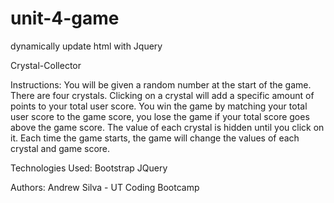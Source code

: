 # unit-4-game
dynamically update html with Jquery

Crystal-Collector


Instructions:
You will be given a random number at the start of the game. There are four crystals. Clicking on a crystal will add a specific amount of points to your total user score. You win the game by matching your total user score to the game score, you lose the game if your total score goes above the game score. The value of each crystal is hidden until you click on it. Each time the game starts, the game will change the values of each crystal and game score.

Technologies Used:
Bootstrap
JQuery

Authors:
Andrew Silva - UT Coding Bootcamp
